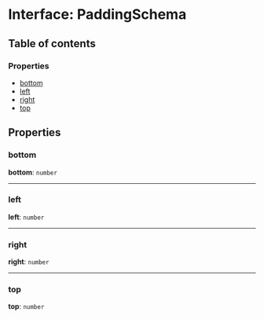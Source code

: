 # Interface: PaddingSchema

## Table of contents

### Properties

* [bottom](/en/auto-docs/utils/interfaces/PaddingSchema-1.md#bottom)
* [left](/en/auto-docs/utils/interfaces/PaddingSchema-1.md#left)
* [right](/en/auto-docs/utils/interfaces/PaddingSchema-1.md#right)
* [top](/en/auto-docs/utils/interfaces/PaddingSchema-1.md#top)

## Properties

### bottom

**bottom**: `number`

***

### left

**left**: `number`

***

### right

**right**: `number`

***

### top

**top**: `number`

